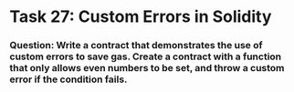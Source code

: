 # Task 27: Custom Errors in Solidity

### Question: Write a contract that demonstrates the use of custom errors to save gas. Create a contract with a function that only allows even numbers to be set, and throw a custom error if the condition fails.